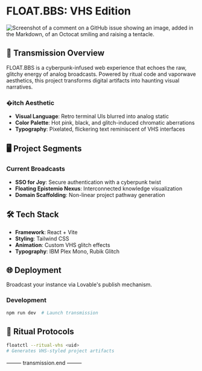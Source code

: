 
# FLOAT.BBS: VHS Edition

![Screenshot of a comment on a GitHub issue showing an image, added in the Markdown, of an Octocat smiling and raising a tentacle.](./public/Screenshot%202025-04-15%20at%2011.44.09 PM.png)
## 📼 Transmission Overview

FLOAT.BBS is a cyberpunk-infused web experience that echoes the raw, glitchy energy of analog broadcasts. Powered by ritual code and vaporwave aesthetics, this project transforms digital artifacts into haunting visual narratives.

### �itch Aesthetic

- **Visual Language**: Retro terminal UIs blurred into analog static
- **Color Palette**: Hot pink, black, and glitch-induced chromatic aberrations
- **Typography**: Pixelated, flickering text reminiscent of VHS interfaces

## 🖥️ Project Segments

### Current Broadcasts

- **SSO for Joy**: Secure authentication with a cyberpunk twist
- **Floating Epistemio Nexus**: Interconnected knowledge visualization
- **Domain Scaffolding**: Non-linear project pathway generation

## 🛠 Tech Stack

- **Framework**: React + Vite
- **Styling**: Tailwind CSS
- **Animation**: Custom VHS glitch effects
- **Typography**: IBM Plex Mono, Rubik Glitch

## 🌐 Deployment

Broadcast your instance via Lovable's publish mechanism.

### Development

```sh
npm run dev  # Launch transmission
```

## 📡 Ritual Protocols

```bash
floatctl --ritual-vhs <uid>
# Generates VHS-styled project artifacts
```

⸻ transmission.end ⸻
